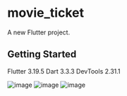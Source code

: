 # movie_ticket

A new Flutter project.

## Getting Started

Flutter 3.19.5
Dart 3.3.3
DevTools 2.31.1

![image](https://github.com/user-attachments/assets/1268c2c9-2cb2-411f-bc6f-eb8d74490012)
![image](https://github.com/user-attachments/assets/5fe1e28b-a0d7-4877-ab0e-67cbc72bb1c8)
![image](https://github.com/user-attachments/assets/023df8c7-1de6-4f7a-b0e0-ea616045bd19)



